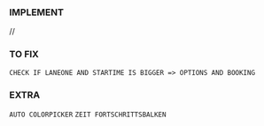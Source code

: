 ### IMPLEMENT ###
//

### TO FIX ###
`CHECK IF LANEONE AND STARTIME IS BIGGER => OPTIONS AND BOOKING`


### EXTRA ###
`AUTO COLORPICKER`
`ZEIT FORTSCHRITTSBALKEN`